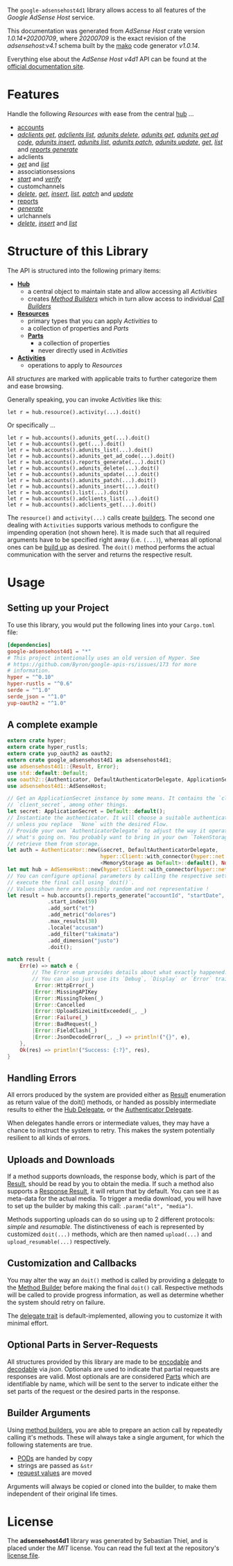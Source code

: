 <!---
DO NOT EDIT !
This file was generated automatically from 'src/mako/api/README.md.mako'
DO NOT EDIT !
-->
The `google-adsensehost4d1` library allows access to all features of the *Google AdSense Host* service.

This documentation was generated from *AdSense Host* crate version *1.0.14+20200709*, where *20200709* is the exact revision of the *adsensehost:v4.1* schema built by the [mako](http://www.makotemplates.org/) code generator *v1.0.14*.

Everything else about the *AdSense Host* *v4d1* API can be found at the
[official documentation site](https://developers.google.com/adsense/host/).
# Features

Handle the following *Resources* with ease from the central [hub](https://docs.rs/google-adsensehost4d1/1.0.14+20200709/google_adsensehost4d1/struct.AdSenseHost.html) ... 

* [accounts](https://docs.rs/google-adsensehost4d1/1.0.14+20200709/google_adsensehost4d1/struct.Account.html)
 * [*adclients get*](https://docs.rs/google-adsensehost4d1/1.0.14+20200709/google_adsensehost4d1/struct.AccountAdclientGetCall.html), [*adclients list*](https://docs.rs/google-adsensehost4d1/1.0.14+20200709/google_adsensehost4d1/struct.AccountAdclientListCall.html), [*adunits delete*](https://docs.rs/google-adsensehost4d1/1.0.14+20200709/google_adsensehost4d1/struct.AccountAdunitDeleteCall.html), [*adunits get*](https://docs.rs/google-adsensehost4d1/1.0.14+20200709/google_adsensehost4d1/struct.AccountAdunitGetCall.html), [*adunits get ad code*](https://docs.rs/google-adsensehost4d1/1.0.14+20200709/google_adsensehost4d1/struct.AccountAdunitGetAdCodeCall.html), [*adunits insert*](https://docs.rs/google-adsensehost4d1/1.0.14+20200709/google_adsensehost4d1/struct.AccountAdunitInsertCall.html), [*adunits list*](https://docs.rs/google-adsensehost4d1/1.0.14+20200709/google_adsensehost4d1/struct.AccountAdunitListCall.html), [*adunits patch*](https://docs.rs/google-adsensehost4d1/1.0.14+20200709/google_adsensehost4d1/struct.AccountAdunitPatchCall.html), [*adunits update*](https://docs.rs/google-adsensehost4d1/1.0.14+20200709/google_adsensehost4d1/struct.AccountAdunitUpdateCall.html), [*get*](https://docs.rs/google-adsensehost4d1/1.0.14+20200709/google_adsensehost4d1/struct.AccountGetCall.html), [*list*](https://docs.rs/google-adsensehost4d1/1.0.14+20200709/google_adsensehost4d1/struct.AccountListCall.html) and [*reports generate*](https://docs.rs/google-adsensehost4d1/1.0.14+20200709/google_adsensehost4d1/struct.AccountReportGenerateCall.html)
* adclients
 * [*get*](https://docs.rs/google-adsensehost4d1/1.0.14+20200709/google_adsensehost4d1/struct.AdclientGetCall.html) and [*list*](https://docs.rs/google-adsensehost4d1/1.0.14+20200709/google_adsensehost4d1/struct.AdclientListCall.html)
* associationsessions
 * [*start*](https://docs.rs/google-adsensehost4d1/1.0.14+20200709/google_adsensehost4d1/struct.AssociationsessionStartCall.html) and [*verify*](https://docs.rs/google-adsensehost4d1/1.0.14+20200709/google_adsensehost4d1/struct.AssociationsessionVerifyCall.html)
* customchannels
 * [*delete*](https://docs.rs/google-adsensehost4d1/1.0.14+20200709/google_adsensehost4d1/struct.CustomchannelDeleteCall.html), [*get*](https://docs.rs/google-adsensehost4d1/1.0.14+20200709/google_adsensehost4d1/struct.CustomchannelGetCall.html), [*insert*](https://docs.rs/google-adsensehost4d1/1.0.14+20200709/google_adsensehost4d1/struct.CustomchannelInsertCall.html), [*list*](https://docs.rs/google-adsensehost4d1/1.0.14+20200709/google_adsensehost4d1/struct.CustomchannelListCall.html), [*patch*](https://docs.rs/google-adsensehost4d1/1.0.14+20200709/google_adsensehost4d1/struct.CustomchannelPatchCall.html) and [*update*](https://docs.rs/google-adsensehost4d1/1.0.14+20200709/google_adsensehost4d1/struct.CustomchannelUpdateCall.html)
* [reports](https://docs.rs/google-adsensehost4d1/1.0.14+20200709/google_adsensehost4d1/struct.Report.html)
 * [*generate*](https://docs.rs/google-adsensehost4d1/1.0.14+20200709/google_adsensehost4d1/struct.ReportGenerateCall.html)
* urlchannels
 * [*delete*](https://docs.rs/google-adsensehost4d1/1.0.14+20200709/google_adsensehost4d1/struct.UrlchannelDeleteCall.html), [*insert*](https://docs.rs/google-adsensehost4d1/1.0.14+20200709/google_adsensehost4d1/struct.UrlchannelInsertCall.html) and [*list*](https://docs.rs/google-adsensehost4d1/1.0.14+20200709/google_adsensehost4d1/struct.UrlchannelListCall.html)




# Structure of this Library

The API is structured into the following primary items:

* **[Hub](https://docs.rs/google-adsensehost4d1/1.0.14+20200709/google_adsensehost4d1/struct.AdSenseHost.html)**
    * a central object to maintain state and allow accessing all *Activities*
    * creates [*Method Builders*](https://docs.rs/google-adsensehost4d1/1.0.14+20200709/google_adsensehost4d1/trait.MethodsBuilder.html) which in turn
      allow access to individual [*Call Builders*](https://docs.rs/google-adsensehost4d1/1.0.14+20200709/google_adsensehost4d1/trait.CallBuilder.html)
* **[Resources](https://docs.rs/google-adsensehost4d1/1.0.14+20200709/google_adsensehost4d1/trait.Resource.html)**
    * primary types that you can apply *Activities* to
    * a collection of properties and *Parts*
    * **[Parts](https://docs.rs/google-adsensehost4d1/1.0.14+20200709/google_adsensehost4d1/trait.Part.html)**
        * a collection of properties
        * never directly used in *Activities*
* **[Activities](https://docs.rs/google-adsensehost4d1/1.0.14+20200709/google_adsensehost4d1/trait.CallBuilder.html)**
    * operations to apply to *Resources*

All *structures* are marked with applicable traits to further categorize them and ease browsing.

Generally speaking, you can invoke *Activities* like this:

```Rust,ignore
let r = hub.resource().activity(...).doit()
```

Or specifically ...

```ignore
let r = hub.accounts().adunits_get(...).doit()
let r = hub.accounts().get(...).doit()
let r = hub.accounts().adunits_list(...).doit()
let r = hub.accounts().adunits_get_ad_code(...).doit()
let r = hub.accounts().reports_generate(...).doit()
let r = hub.accounts().adunits_delete(...).doit()
let r = hub.accounts().adunits_update(...).doit()
let r = hub.accounts().adunits_patch(...).doit()
let r = hub.accounts().adunits_insert(...).doit()
let r = hub.accounts().list(...).doit()
let r = hub.accounts().adclients_list(...).doit()
let r = hub.accounts().adclients_get(...).doit()
```

The `resource()` and `activity(...)` calls create [builders][builder-pattern]. The second one dealing with `Activities` 
supports various methods to configure the impending operation (not shown here). It is made such that all required arguments have to be 
specified right away (i.e. `(...)`), whereas all optional ones can be [build up][builder-pattern] as desired.
The `doit()` method performs the actual communication with the server and returns the respective result.

# Usage

## Setting up your Project

To use this library, you would put the following lines into your `Cargo.toml` file:

```toml
[dependencies]
google-adsensehost4d1 = "*"
# This project intentionally uses an old version of Hyper. See
# https://github.com/Byron/google-apis-rs/issues/173 for more
# information.
hyper = "^0.10"
hyper-rustls = "^0.6"
serde = "^1.0"
serde_json = "^1.0"
yup-oauth2 = "^1.0"
```

## A complete example

```Rust
extern crate hyper;
extern crate hyper_rustls;
extern crate yup_oauth2 as oauth2;
extern crate google_adsensehost4d1 as adsensehost4d1;
use adsensehost4d1::{Result, Error};
use std::default::Default;
use oauth2::{Authenticator, DefaultAuthenticatorDelegate, ApplicationSecret, MemoryStorage};
use adsensehost4d1::AdSenseHost;

// Get an ApplicationSecret instance by some means. It contains the `client_id` and 
// `client_secret`, among other things.
let secret: ApplicationSecret = Default::default();
// Instantiate the authenticator. It will choose a suitable authentication flow for you, 
// unless you replace  `None` with the desired Flow.
// Provide your own `AuthenticatorDelegate` to adjust the way it operates and get feedback about 
// what's going on. You probably want to bring in your own `TokenStorage` to persist tokens and
// retrieve them from storage.
let auth = Authenticator::new(&secret, DefaultAuthenticatorDelegate,
                              hyper::Client::with_connector(hyper::net::HttpsConnector::new(hyper_rustls::TlsClient::new())),
                              <MemoryStorage as Default>::default(), None);
let mut hub = AdSenseHost::new(hyper::Client::with_connector(hyper::net::HttpsConnector::new(hyper_rustls::TlsClient::new())), auth);
// You can configure optional parameters by calling the respective setters at will, and
// execute the final call using `doit()`.
// Values shown here are possibly random and not representative !
let result = hub.accounts().reports_generate("accountId", "startDate", "endDate")
             .start_index(59)
             .add_sort("et")
             .add_metric("dolores")
             .max_results(38)
             .locale("accusam")
             .add_filter("takimata")
             .add_dimension("justo")
             .doit();

match result {
    Err(e) => match e {
        // The Error enum provides details about what exactly happened.
        // You can also just use its `Debug`, `Display` or `Error` traits
         Error::HttpError(_)
        |Error::MissingAPIKey
        |Error::MissingToken(_)
        |Error::Cancelled
        |Error::UploadSizeLimitExceeded(_, _)
        |Error::Failure(_)
        |Error::BadRequest(_)
        |Error::FieldClash(_)
        |Error::JsonDecodeError(_, _) => println!("{}", e),
    },
    Ok(res) => println!("Success: {:?}", res),
}

```
## Handling Errors

All errors produced by the system are provided either as [Result](https://docs.rs/google-adsensehost4d1/1.0.14+20200709/google_adsensehost4d1/enum.Result.html) enumeration as return value of 
the doit() methods, or handed as possibly intermediate results to either the 
[Hub Delegate](https://docs.rs/google-adsensehost4d1/1.0.14+20200709/google_adsensehost4d1/trait.Delegate.html), or the [Authenticator Delegate](https://docs.rs/yup-oauth2/*/yup_oauth2/trait.AuthenticatorDelegate.html).

When delegates handle errors or intermediate values, they may have a chance to instruct the system to retry. This 
makes the system potentially resilient to all kinds of errors.

## Uploads and Downloads
If a method supports downloads, the response body, which is part of the [Result](https://docs.rs/google-adsensehost4d1/1.0.14+20200709/google_adsensehost4d1/enum.Result.html), should be
read by you to obtain the media.
If such a method also supports a [Response Result](https://docs.rs/google-adsensehost4d1/1.0.14+20200709/google_adsensehost4d1/trait.ResponseResult.html), it will return that by default.
You can see it as meta-data for the actual media. To trigger a media download, you will have to set up the builder by making
this call: `.param("alt", "media")`.

Methods supporting uploads can do so using up to 2 different protocols: 
*simple* and *resumable*. The distinctiveness of each is represented by customized 
`doit(...)` methods, which are then named `upload(...)` and `upload_resumable(...)` respectively.

## Customization and Callbacks

You may alter the way an `doit()` method is called by providing a [delegate](https://docs.rs/google-adsensehost4d1/1.0.14+20200709/google_adsensehost4d1/trait.Delegate.html) to the 
[Method Builder](https://docs.rs/google-adsensehost4d1/1.0.14+20200709/google_adsensehost4d1/trait.CallBuilder.html) before making the final `doit()` call. 
Respective methods will be called to provide progress information, as well as determine whether the system should 
retry on failure.

The [delegate trait](https://docs.rs/google-adsensehost4d1/1.0.14+20200709/google_adsensehost4d1/trait.Delegate.html) is default-implemented, allowing you to customize it with minimal effort.

## Optional Parts in Server-Requests

All structures provided by this library are made to be [encodable](https://docs.rs/google-adsensehost4d1/1.0.14+20200709/google_adsensehost4d1/trait.RequestValue.html) and 
[decodable](https://docs.rs/google-adsensehost4d1/1.0.14+20200709/google_adsensehost4d1/trait.ResponseResult.html) via *json*. Optionals are used to indicate that partial requests are responses 
are valid.
Most optionals are are considered [Parts](https://docs.rs/google-adsensehost4d1/1.0.14+20200709/google_adsensehost4d1/trait.Part.html) which are identifiable by name, which will be sent to 
the server to indicate either the set parts of the request or the desired parts in the response.

## Builder Arguments

Using [method builders](https://docs.rs/google-adsensehost4d1/1.0.14+20200709/google_adsensehost4d1/trait.CallBuilder.html), you are able to prepare an action call by repeatedly calling it's methods.
These will always take a single argument, for which the following statements are true.

* [PODs][wiki-pod] are handed by copy
* strings are passed as `&str`
* [request values](https://docs.rs/google-adsensehost4d1/1.0.14+20200709/google_adsensehost4d1/trait.RequestValue.html) are moved

Arguments will always be copied or cloned into the builder, to make them independent of their original life times.

[wiki-pod]: http://en.wikipedia.org/wiki/Plain_old_data_structure
[builder-pattern]: http://en.wikipedia.org/wiki/Builder_pattern
[google-go-api]: https://github.com/google/google-api-go-client

# License
The **adsensehost4d1** library was generated by Sebastian Thiel, and is placed 
under the *MIT* license.
You can read the full text at the repository's [license file][repo-license].

[repo-license]: https://github.com/Byron/google-apis-rsblob/master/LICENSE.md
